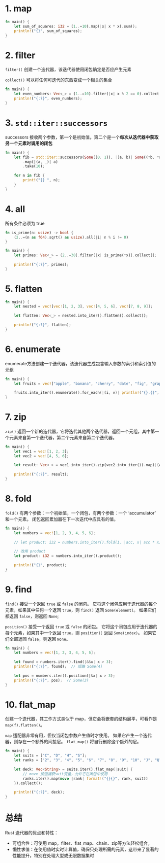 # 1. map

```rust
fn main() {
    let sum_of_squares: i32 = (1..=10).map(|x| x * x).sum();
    println!("{}", sum_of_squares);
}
```



# 2. filter

`filter()` 创建一个迭代器，该迭代器使用闭包确定是否应产生元素

`collect()` 可以将任何可迭代的东西变成一个相关的集合

```rust
fn main() {
    let even_numbers: Vec<_> = (1..=10).filter(|x| x % 2 == 0).collect();
    println!("{:?}", even_numbers);
}
```



# 3. `std::iter::successors`

successors 接收两个参数，第一个是初始值，第二个是一个**每次从迭代器中获取另一个元素时调用的闭包**

```rust
fn main() {
    let fib = std::iter::successors(Some((0, 1)), |(a, b)| Some((*b, *a + *b)))
        .map(|(a, _)| a)
        .take(10);
        
    for n in fib {
        print!("{} ", n);
    }
}
```



# 4. all

所有条件必须为 true

```rust
fn is_prime(n: usize) -> bool {
    (2..=(n as f64).sqrt() as usize).all(|i| n % i != 0)
}

fn main() {
    let primes: Vec<_> = (2..=30).filter(|x| is_prime(*x)).collect();
    
    println!("{:?}", primes);
}
```



# 5. flatten

```rust
fn main() {
    let nested = vec![vec![1, 2, 3], vec![4, 5, 6], vec![7, 8, 9]];
    
    let flatten: Vec<_> = nested.into_iter().flatten().collect();
    
    println!("{:?}", flatten);
}
```



# 6. enumerate

enumerate方法创建一个迭代器，该迭代器生成包含输入参数的索引和索引值的元组

```rust
fn main() {
    let fruits = vec!["apple", "banana", "cherry", "date", "fig", "grape"];
    
    fruits.into_iter().enumerate().for_each(|(i, v)| println!("{}.{}", i+1, v));
}
```



# 7. zip

`zip()` 返回一个新的迭代器，它将迭代其他两个迭代器，返回一个元组，其中第一个元素来自第一个迭代器，第二个元素来自第二个迭代器。

```rust
fn main() {
    let vec1 = vec![1, 2, 3];
    let vec2 = vec![4, 5, 6];
    
    let result: Vec<_> = vec1.into_iter().zip(vec2.into_iter()).map(|(a, b)| a + b).collect();
    
    println!("{:?}", result);
}
```



# 8. fold

`fold()` 有两个参数：一个初始值，一个闭包，有两个参数：一个 ‘accumulator’ 和一个元素。 闭包返回累加器在下一次迭代中应具有的值。

```rust
fn main() {
    let numbers = vec![1, 2, 3, 4, 5, 6];
    
    // let product: i32 = numbers.into_iter().fold(1, |acc, x| acc * x);
    
    // 改用 product
    let product: i32 = numbers.into_iter().product();
    
    println!("{}", product);
}
```



# 9. find

`find()` 接受一个返回 `true` 或 `false` 的闭包。 它将这个闭包应用于迭代器的每个元素，如果其中任何一个返回 `true`，则 `find()` 返回 `Some(element)`。 如果它们都返回 `false`，则返回 `None`;

`position()` 接受一个返回 `true` 或 `false` 的闭包。 它将这个闭包应用于迭代器的每个元素，如果其中一个返回 `true`，则 `position()` 返回 `Some(index)`。 如果它们全部返回 `false`，则返回 `None`。

```rust
fn main() {
    let numbers = vec![1, 2, 3, 4, 5, 6];
    
    let found = numbers.iter().find(|&&x| x > 3);
    println!("{:?}", found);  // 短路 Some(4)
    
    let pos = numbers.iter().position(|&x| x > 3);
    println!("{:?}", pos);  // Some(3)
}
```



# 10. flat_map

创建一个迭代器，其工作方式类似于 map，但它会将嵌套的结构展平，可看作是 `map(f).flatten()`。

`map` 适配器非常有用，但仅当闭包参数产生值时才使用。 如果它产生一个迭代器，则存在一个额外的间接层。 `flat_map()` 将自行删除这个额外的层。

```rust
fn main() {
    let suits = ["C", "D", "H", "S"];
    let ranks = ["2", "3", "4", "5", "6", "7", "8", "9", "10", "J", "Q", "K", "A"];
    
    let deck: Vec<String> = suits.iter().flat_map(|suit| {
        // move 按值捕获suit变量，允许它在闭包中使用
        ranks.iter().map(move |rank| format!("{}{}", rank, suit))
    }).collect();
    
    println!("{:?}", deck);  
}
```



# 总结

Rust 迭代器的优点和特性：

- 可组合性：可使用 map，filter、flat_map、chain、zip等方法轻松组合。
- 懒性求值：在使用值时实时计算值，确保只处理所需的元素，这带来了显著的性能提升，特别在处理大型或无限数据集时



























